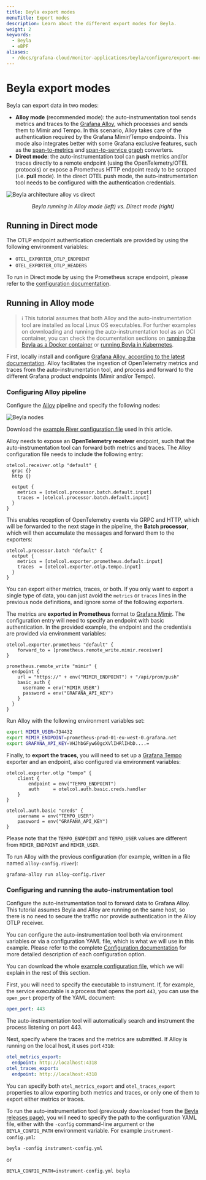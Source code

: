 ```yaml
---
title: Beyla export modes
menuTitle: Export modes
description: Learn about the different export modes for Beyla.
weight: 2
keywords:
  - Beyla
  - eBPF
aliases:
  - /docs/grafana-cloud/monitor-applications/beyla/configure/export-modes/
---
```


# Beyla export modes

Beyla can export data in two modes:

- **Alloy mode** (recommended mode): the auto-instrumentation tool sends metrics and traces to the
  [Grafana Alloy](/docs/alloy/), which processes and sends them
  to Mimir and Tempo. In this scenario, Alloy takes care of the authentication required by the Grafana Mimir/Tempo endpoints.
  This mode also integrates better with some Grafana exclusive features,
  such as the [span-to-metrics](/docs/tempo/latest/metrics-generator/span_metrics/) and
  [span-to-service graph](/docs/tempo/latest/metrics-generator/service_graphs/) converters.
- **Direct mode**: the auto-instrumentation tool can **push** metrics and/or traces directly to a remote endpoint
  (using the OpenTelemetry/OTEL protocols) or expose a Prometheus HTTP endpoint ready to be scraped (i.e. **pull** mode).
  In the direct OTEL push mode, the auto-instrumentation tool needs to be configured with the authentication credentials.

![Beyla architecture alloy vs direct](https://grafana.com/media/docs/grafana-cloud/beyla/alloy-vs-direct.png)

<center><i>Beyla running in Alloy mode (left) vs. Direct mode (right)</i></center>

## Running in Direct mode

The OTLP endpoint authentication credentials are provided by using the following environment variables:

- `OTEL_EXPORTER_OTLP_ENDPOINT`
- `OTEL_EXPORTER_OTLP_HEADERS`

To run in Direct mode by using the Prometheus scrape endpoint, please refer to the
[configuration documentation](../options/).

## Running in Alloy mode

> ℹ️ This tutorial assumes that both Alloy and the auto-instrumentation tool are installed
> as local Linux OS executables. For further examples on downloading and running the
> auto-instrumentation tool as an OCI container, you can check the documentation sections on
> [running the Beyla as a Docker container](../../setup/docker/)
> or [running Beyla in Kubernetes](../../setup/kubernetes/).

First, locally install and configure [Grafana Alloy, according to the latest documentation](/docs/alloy/).
Alloy facilitates the ingestion of OpenTelemetry metrics and traces from the auto-instrumentation tool,
and process and forward to the different Grafana product endpoints (Mimir and/or Tempo).

### Configuring Alloy pipeline

Configure the [Alloy](/docs/alloy/) pipeline and specify the following nodes:

![Beyla nodes](https://grafana.com/media/docs/grafana-cloud/beyla/nodes-2.png)

Download the [example River configuration file](https://github.com/grafana/beyla/blob/main/docs/sources/configure/resources/alloy-config.river) used in this article.

Alloy needs to expose an **OpenTelemetry receiver** endpoint, such that the auto-instrumentation tool can forward both metrics and traces.
The Alloy configuration file needs to include the following entry:

```alloy
otelcol.receiver.otlp "default" {
  grpc {}
  http {}

  output {
    metrics = [otelcol.processor.batch.default.input]
    traces = [otelcol.processor.batch.default.input]
  }
}
```

This enables reception of OpenTelemetry events via GRPC and HTTP, which will be
forwarded to the next stage in the pipeline, the **Batch processor**, which
will then accumulate the messages and forward them to the exporters:

```alloy
otelcol.processor.batch "default" {
  output {
    metrics = [otelcol.exporter.prometheus.default.input]
    traces  = [otelcol.exporter.otlp.tempo.input]
  }
}
```

You can export either metrics, traces, or both. If you only want to export a single
type of data, you can just avoid the `metrics` or `traces` lines in the previous
node definitions, and ignore some of the following exporters.

The metrics are **exported in Prometheus** format to [Grafana Mimir](/oss/mimir/).
The configuration entry will need to specify an endpoint with basic
authentication. In the provided example, the endpoint and the credentials are
provided via environment variables:

```alloy
otelcol.exporter.prometheus "default" {
    forward_to = [prometheus.remote_write.mimir.receiver]
}

prometheus.remote_write "mimir" {
  endpoint {
    url = "https://" + env("MIMIR_ENDPOINT") + "/api/prom/push"
    basic_auth {
      username = env("MIMIR_USER")
      password = env("GRAFANA_API_KEY")
    }
  }
}
```

Run Alloy with the following environment variables set:

```sh
export MIMIR_USER=734432
export MIMIR_ENDPOINT=prometheus-prod-01-eu-west-0.grafana.net
export GRAFANA_API_KEY=VHJhbGFyw60gcXVlIHRlIHbD....=
```

Finally, to **export the traces**, you will need to set up a
[Grafana Tempo](/oss/tempo/) exporter
and an endpoint, also configured via environment variables:

```alloy
otelcol.exporter.otlp "tempo" {
    client {
        endpoint = env("TEMPO_ENDPOINT")
        auth     = otelcol.auth.basic.creds.handler
    }
}

otelcol.auth.basic "creds" {
    username = env("TEMPO_USER")
    password = env("GRAFANA_API_KEY")
}
```

Please note that the `TEMPO_ENDPOINT` and `TEMPO_USER` values are different
from `MIMIR_ENDPOINT` and `MIMIR_USER`.

To run Alloy with the previous configuration (for example, written in a file named `alloy-config.river`):

```
grafana-alloy run alloy-config.river
```

### Configuring and running the auto-instrumentation tool

Configure the auto-instrumentation tool to forward data to Grafana Alloy.
This tutorial assumes Beyla and Alloy are running on the same host, so there is no need to secure the traffic nor provide authentication in the Alloy OTLP receiver.

You can configure the auto-instrumentation tool both via environment variables or via
a configuration YAML file, which is what we will use in this example.
Please refer to the complete [Configuration documentation](../options/) for
more detailed description of each configuration option.

You can download the whole [example configuration file](https://github.com/grafana/beyla/blob/main/docs/sources/configure/resources/instrumenter-config.yml),
which we will explain in the rest of this section.

First, you will need to specify the executable to instrument. If, for example,
the service executable is a process that opens the port `443`, you can use the `open_port`
property of the YAML document:

```yaml
open_port: 443
```

The auto-instrumentation tool will automatically search and instrument the process
listening on port 443.

Next, specify where the traces and the metrics are submitted.
If Alloy is running on the local host, it uses port `4318`:

```yaml
otel_metrics_export:
  endpoint: http://localhost:4318
otel_traces_export:
  endpoint: http://localhost:4318
```

You can specify both `otel_metrics_export` and `otel_traces_export` properties to
allow exporting both metrics and traces, or only one of them to export either
metrics or traces.

To run the auto-instrumentation tool (previously downloaded from the [Beyla releases page](https://github.com/grafana/beyla/releases)),
you will need to specify the path to the configuration YAML file, either with the
`-config` command-line argument or the `BEYLA_CONFIG_PATH` environment variable.
For example `instrument-config.yml`:

```
beyla -config instrument-config.yml
```

or

```
BEYLA_CONFIG_PATH=instrument-config.yml beyla
```
